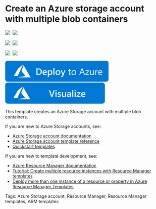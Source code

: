 # Create an Azure storage account with multiple blob containers

<IMG SRC="https://azurequickstartsservice.blob.core.windows.net/badges/101-storage-multi-blob-container/PublicLastTestDate.svg" />&nbsp;
<IMG SRC="https://azurequickstartsservice.blob.core.windows.net/badges/101-storage-multi-blob-container/PublicDeployment.svg" />&nbsp;

<IMG SRC="https://azurequickstartsservice.blob.core.windows.net/badges/101-storage-multi-blob-container/FairfaxLastTestDate.svg" />&nbsp;
<IMG SRC="https://azurequickstartsservice.blob.core.windows.net/badges/101-storage-multi-blob-container/FairfaxDeployment.svg" />&nbsp;

<IMG SRC="https://azurequickstartsservice.blob.core.windows.net/badges/101-storage-multi-blob-container/BestPracticeResult.svg" />&nbsp;
<IMG SRC="https://azurequickstartsservice.blob.core.windows.net/badges/101-storage-multi-blob-container/CredScanResult.svg" />&nbsp;

<a href="https://portal.azure.com/#create/Microsoft.Template/uri/https%3A%2F%2Fraw.githubusercontent.com%2FAzure%2Fazure-quickstart-templates%2Fmaster%2F101-storage-multi-blob-container%2Fazuredeploy.json" target="_blank">
    <img src="https://raw.githubusercontent.com/Azure/azure-quickstart-templates/master/1-CONTRIBUTION-GUIDE/images/deploytoazure.svg?sanitize=true"/>
</a>
<a href="http://armviz.io/#/?load=https%3A%2F%2Fraw.githubusercontent.com%2FAzure%2Fazure-quickstart-templates%2Fmaster%2F101-storage-multi-blob-container%2Fazuredeploy.json" target="_blank">
    <img src="https://raw.githubusercontent.com/Azure/azure-quickstart-templates/master/1-CONTRIBUTION-GUIDE/images/visualizebutton.svg?sanitize=true"/>
</a>

This template creates an Azure Storage account with multiple blob containers.

If you are new to Azure Storage accounts, see:

- [Azure Storage account documentation](http://azure.microsoft.com/documentation/articles/storage-create-storage-account/)
- [Azure Storage account template reference](https://docs.microsoft.com/azure/templates/microsoft.storage/allversions)
- [Quickstart templates](https://azure.microsoft.com/resources/templates/?resourceType=Microsoft.Storage&pageNumber=1&sort=Popular)

If you are new to template development, see:

- [Azure Resource Manager documentation](https://docs.microsoft.com/azure/azure-resource-manager/)
- [Tutorial: Create multiple resource instances with Resource Manager templates](https://docs.microsoft.com/azure/azure-resource-manager/resource-manager-tutorial-create-multiple-instances)
- [Deploy more than one instance of a resource or property in Azure Resource Manager Templates](https://docs.microsoft.com/azure/azure-resource-manager/resource-group-create-multiple)

Tags: Azure Storage account, Resource Manager, Resource Manager templates, ARM templates

